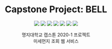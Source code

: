 <h1 align="center">Capstone Project: BELL</h1>

<p align="center">
  
  <img src="https://img.shields.io/badge/Capstone-2020-red" />
  <img src="https://img.shields.io/badge/data-analysis-ff69b4" />
  <img src="https://img.shields.io/badge/BELL-orange" />
  <img src="https://img.shields.io/badge/Nodejs-web-yellow" />
  <img src="https://img.shields.io/badge/MySQL-green" />
  <img src="https://img.shields.io/badge/pug-gray" />
  <img src="https://img.shields.io/badge/MJU-blue" />
   
</p>

<p align="center">
  명지대학교 캡스톤 2020-1 프로젝트 <br/> 
  미세먼지 조회 웹 서비스 
</p>

